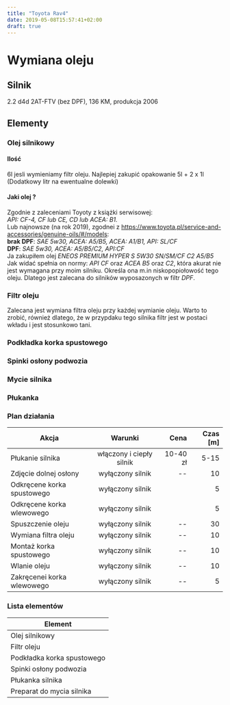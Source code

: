 ```yaml
---
title: "Toyota Rav4"
date: 2019-05-08T15:57:41+02:00
draft: true
---
```


# Wymiana oleju
## Silnik
  2.2 d4d 2AT-FTV (bez DPF), 136 KM, produkcja 2006
## Elementy
### Olej silnikowy
#### Ilość
6l jesli wymieniamy filtr oleju. Najlepiej zakupić opakowanie 5l + 2 x 1l (Dodatkowy litr na ewentualne dolewki)
#### Jaki olej ?
 Zgodnie z zaleceniami Toyoty z książki serwisowej:  
 _API: CF-4, CF lub CE, CD lub ACEA: B1._  
 Lub najnowsze (na rok 2019), zgodnei z https://www.toyota.pl/service-and-accessories/genuine-oils/#/models:  
    **brak DPF**: _SAE 5w30, ACEA: A5/B5, ACEA: A1/B1, API: SL/CF_  
    **DPF**: _SAE 5w30, ACEA: A5/B5/C2, API:CF_  
    Ja zakupiłem olej _ENEOS PREMIUM HYPER S 5W30 SN/SM/CF C2 A5/B5_  
    Jak widać spełnia on normy: _API CF_ oraz _ACEA B5_ oraz _C2_, która akurat nie jest wymagana przy moim silniku.
    Określa ona m.in niskopopiołowość tego oleju. Dlatego jest zalecana do silników wyposazonych w filtr _DPF_.
### Filtr oleju
Zalecana jest wymiana filtra oleju przy każdej wymianie oleju. Warto to zrobić, również dlatego, że w przypdaku tego silnika filtr jest w postaci wkładu i jest stosunkowo tani.
### Podkładka korka spustowego
### Spinki osłony podwozia
### Mycie silnika
### Płukanka
### Plan działania
| Akcja                  | Warunki          | Cena     | Czas [m]   |
| ---------------------------|:---------------------------:| --------:|-----------:|
| Płukanie silnika           | włączony i ciepły silnik    | 10-40 zł | 5-15       |
| Zdjęcie dolnej osłony      | wyłączony silnik            |   --     |    10      |
| Odkręcene korka spustowego | wyłączony silnik            |          |    5       |
| Odkręcene korka wlewowego  | wyłączony silnik            |          |    5       |
| Spuszczenie oleju          | wyłączony silnik            |   --     |    30      |
| Wymiana filtra oleju       | wyłączony silnik            |   --     |    10      |
| Montaż korka spustowego    | wyłączony silnik            |   --     |    10      |
| Wlanie oleju               | wyłączony silnik            |   --     |    10      |
| Zakręcenei korka wlewowego | wyłączony silnik            |   --     |    5       |
### Lista elementów
| Element                  |
| --------------------|
| Olej silnikowy             |                  |
| Filtr oleju             |                  |
| Podkładka korka spustowego             |                  |
| Spinki osłony podwozia             |                  |
| Płukanka silnika             |                  |
| Preparat do mycia silnika             |                  |
